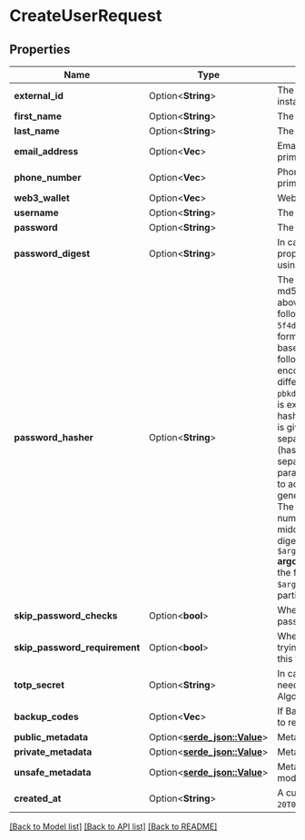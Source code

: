 # CreateUserRequest

## Properties

Name | Type | Description | Notes
------------ | ------------- | ------------- | -------------
**external_id** | Option<**String**> | The ID of the user as used in your external systems or your previous authentication solution. Must be unique across your instance. | [optional]
**first_name** | Option<**String**> | The first name to assign to the user | [optional]
**last_name** | Option<**String**> | The last name to assign to the user | [optional]
**email_address** | Option<**Vec<String>**> | Email addresses to add to the user. Must be unique across your instance. The first email address will be set as the user's primary email address. | [optional]
**phone_number** | Option<**Vec<String>**> | Phone numbers to add to the user. Must be unique across your instance. The first phone number will be set as the user's primary phone number. | [optional]
**web3_wallet** | Option<**Vec<String>**> | Web3 wallets to add to the user. Must be unique across your instance. The first wallet will be set as the user's primary wallet. | [optional]
**username** | Option<**String**> | The username to give to the user. It must be unique across your instance. | [optional]
**password** | Option<**String**> | The plaintext password to give the user. Must be at least 8 characters long, and can not be in any list of hacked passwords. | [optional]
**password_digest** | Option<**String**> | In case you already have the password digests and not the passwords, you can use them for the newly created user via this property. The digests should be generated with one of the supported algorithms. The hashing algorithm can be specified using the `password_hasher` property. | [optional]
**password_hasher** | Option<**String**> | The hashing algorithm that was used to generate the password digest. The algorithms we support at the moment are [bcrypt](https://en.wikipedia.org/wiki/Bcrypt), md5, pbkdf2_sha256, [pbkdf2_sha256_django](https://docs.djangoproject.com/en/4.0/topics/auth/passwords/), [scrypt_firebase](https://firebaseopensource.com/projects/firebase/scrypt/) and 2 [argon2](https://argon2.online/) variants, argon2i and argon2id. Each of the above expects the incoming digest to be of a particular format.  More specifically:  **bcrypt:** The digest should be of the following form:  `$<algorithm version>$<cost>$<salt & hash>`  **md5:** The digest should follow the regular form e.g.:  `5f4dcc3b5aa765d61d8327deb882cf99`  **pbkdf2_sha256:** This is the PBKDF2 algorithm using the SHA256 hashing function. The format should be as follows:  `pbkdf2_sha256$<iterations>$<salt>$<hash>`  Note: Both the salt and the hash are expected to be base64-encoded.  **pbkdf2_sha256_django:** This is the Django-specific variant of PBKDF2 and the digest should have the following format (as exported from Django):  `pbkdf2_sha256$<iterations>$<salt>$<hash>`  Note: The salt is expected to be un-encoded, the hash is expected base64-encoded.  **pbkdf2_sha1:** This is similar to pkbdf2_sha256_django, but with two differences: 1. uses sha1 instead of sha256 2. accepts the hash as a hex-encoded string  The format is the following:  `pbkdf2_sha1$<iterations>$<salt>$<hash-as-hex-string>`   **scrypt_firebase:** The Firebase-specific variant of scrypt. The value is expected to have 6 segments separated by the $ character and include the following information:  _hash:_ The actual Base64 hash. This can be retrieved when exporting the user from Firebase. _salt:_ The salt used to generate the above hash. Again, this is given when exporting the user. _signer key:_ The base64 encoded signer key. _salt separator:_ The base64 encoded salt separator. _rounds:_ The number of rounds the algorithm needs to run. _memory cost:_ The cost of the algorithm run  The first 2 (hash and salt) are per user and can be retrieved when exporting the user from Firebase. The other 4 values (signer key, salt separator, rounds and memory cost) are project-wide settings and can be retrieved from the project's password hash parameters.  Once you have all these, you can combine it in the following format and send this as the digest in order for Clerk to accept it:  `<hash>$<salt>$<signer key>$<salt separator>$<rounds>$<memory cost>`  **argon2i:** Algorithms in the argon2 family generate digests that encode the following information:  _version (v):_ The argon version, version 19 is assumed _memory (m):_ The memory used by the algorithm (in kibibytes) _iterations (t):_ The number of iterations to perform _parallelism (p):_ The number of threads to use  Parts are demarcated by the `$` character, with the first part identifying the algorithm variant. The middle part is a comma-separated list of the encoding options (memory, iterations, parallelism). The final part is the actual digest.  `$argon2i$v=19$m=4096,t=3,p=1$4t6CL3P7YiHBtwESXawI8Hm20zJj4cs7/4/G3c187e0$m7RQFczcKr5bIR0IIxbpO2P0tyrLjf3eUW3M3QSwnLc`  **argon2id:** See the previous algorithm for an explanation of the formatting.  For the argon2id case, the value of the algorithm in the first part of the digest is `argon2id`:  `$argon2id$v=19$m=64,t=4,p=8$Z2liZXJyaXNo$iGXEpMBTDYQ8G/71tF0qGjxRHEmR3gpGULcE93zUJVU`  If you need support for any particular hashing algorithm, [please let us know](https://clerk.com/support). | [optional]
**skip_password_checks** | Option<**bool**> | When set to `true` all password checks are skipped. It is recommended to use this method only when migrating plaintext passwords to Clerk. Upon migration the user base should be prompted to pick stronger password. | [optional]
**skip_password_requirement** | Option<**bool**> | When set to `true`, `password` is not required anymore when creating the user and can be omitted. This is useful when you are trying to create a user that doesn't have a password, in an instance that is using passwords. Please note that you cannot use this flag if password is the only way for a user to sign into your instance. | [optional]
**totp_secret** | Option<**String**> | In case TOTP is configured on the instance, you can provide the secret to enable it on the newly created user without the need to reset it. Please note that currently the supported options are: * Period: 30 seconds * Code length: 6 digits * Algorithm: SHA1 | [optional]
**backup_codes** | Option<**Vec<String>**> | If Backup Codes are configured on the instance, you can provide them to enable it on the newly created user without the need to reset them. You must provide the backup codes in plain format or the corresponding bcrypt digest. | [optional]
**public_metadata** | Option<[**serde_json::Value**](.md)> | Metadata saved on the user, that is visible to both your Frontend and Backend APIs | [optional]
**private_metadata** | Option<[**serde_json::Value**](.md)> | Metadata saved on the user, that is only visible to your Backend API | [optional]
**unsafe_metadata** | Option<[**serde_json::Value**](.md)> | Metadata saved on the user, that can be updated from both the Frontend and Backend APIs. Note: Since this data can be modified from the frontend, it is not guaranteed to be safe. | [optional]
**created_at** | Option<**String**> | A custom date/time denoting _when_ the user signed up to the application, specified in RFC3339 format (e.g. `2012-10-20T07:15:20.902Z`). | [optional]

[[Back to Model list]](../README.md#documentation-for-models) [[Back to API list]](../README.md#documentation-for-api-endpoints) [[Back to README]](../README.md)


